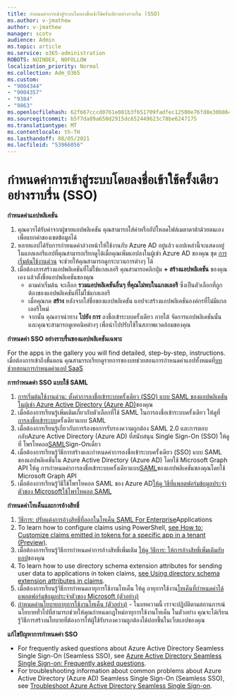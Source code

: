 ```yaml
---
title: กําหนดค่าการเข้าสู่ระบบโดยลงชื่อเข้าใช้ครั้งเดียวอย่างราบรื่น (SSO)
ms.author: v-jmathew
author: v-jmathew
manager: scotv
audience: Admin
ms.topic: article
ms.service: o365-administration
ROBOTS: NOINDEX, NOFOLLOW
localization_priority: Normal
ms.collection: Adm_O365
ms.custom:
- "9004344"
- "9004357"
- "9384"
- "9863"
ms.openlocfilehash: 62f667cccd0761e081b3f651709fadfec12500e76fd8e30b8649a28e99001e4c
ms.sourcegitcommit: b5f7da89a650d2915dc652449623c78be6247175
ms.translationtype: MT
ms.contentlocale: th-TH
ms.lasthandoff: 08/05/2021
ms.locfileid: "53966056"
---
```

# <a name="configure-seamless-single-sign-on-sso"></a>กําหนดค่าการเข้าสู่ระบบโดยลงชื่อเข้าใช้ครั้งเดียวอย่างราบรื่น (SSO)

**กําหนดค่าแอปพลิเคชัน**

1. คุณควรได้รับค่าจากผู้ขายแอปพลิเคชัน คุณสามารถใส่ค่าหรืออัปโหลดไฟล์เมตาดาต้าด้วยตนเองเพื่อแยกค่าของเขตข้อมูลได้
2. หลายแอปได้รับการกําหนดค่าล่วงหน้าให้ใช้งานกับ Azure AD อยู่แล้ว แอปเหล่านี้จะแสดงอยู่ในแกลเลอรีแอปที่คุณสามารถเรียกดูได้เมื่อคุณเพิ่มแอปลงในผู้เช่า Azure AD ของคุณ ชุด [การเริ่มต้นใช้งานด่วน](https://docs.microsoft.com/azure/active-directory/manage-apps/add-application-portal-configure) จะช่วยให้คุณสามารถดูกระบวนการต่างๆ ได้
3. เมื่อต้องการสร้างแอปพลิเคชันที่ไม่ใช่แกลเลอรี คุณสามารถคลิกปุ่ม **+ สร้างแอปพลิเคชัน** ของคุณเอง แล้วตั้งชื่อแอปพลิเคชันของคุณ
    - ตามค่าเริ่มต้น จะเลือก **รวมแอปพลิเคชันอื่นๆ ที่คุณไม่พบในแกลเลอรี** ซึ่งเป็นตัวเลือกที่ถูกต้องของแอปพลิเคชันที่ไม่ใช่แกลเลอรี
    - เมื่อคุณกด **สร้าง** หลังจากใส่ชื่อของแอปพลิเคชัน แอปจะสร้างแอปพลิเคชันองค์กรที่ไม่มีแกลเลอรีใหม่
    - จากนั้น คุณอาจนําทาง **ไปยัง การ** ลงชื่อเข้าระบบครั้งเดียว ภายใต้ จัดการแอปพลิเคชันนั้น และคุณจะสามารถดูเทคนิคต่างๆ เพื่อนําไปปรับใช้ในสภาพแวดล้อมของคุณ

**กําหนดค่า SSO อย่างราบรื่นของแอปพลิเคชันเฉพาะ**

For the apps in the gallery you will find detailed, step-by-step, instructions. เมื่อต้องการเข้าถึงขั้นตอน คุณสามารถเรียกดูรายการของบทช่วยสอนการกําหนดค่าแอปทั้งหมดที่[บทช่วยสอนการกําหนดค่าแอป SaaS](https://docs.microsoft.com/azure/active-directory/saas-apps/tutorial-list)

**การกําหนดค่า SSO แบบใช้ SAML**

1. [การเริ่มต้นใช้งานด่วน: ตั้งค่าการลงชื่อเข้าระบบครั้งเดียว (SSO) แบบ SAML ของแอปพลิเคชันในผู้เช่า Azure Active Directory (Azure AD)](https://docs.microsoft.com/azure/active-directory/manage-apps/add-application-portal-setup-sso)ของคุณ
2. เมื่อต้องการเรียนรู้เพิ่มเติมเกี่ยวกับตัวเลือกที่ใช้ SAML ในการลงชื่อเข้าระบบครั้งเดียว ให้ดูที่ [การลงชื่อเข้าระบบ](https://docs.microsoft.com/azure/active-directory/manage-apps/configure-saml-single-sign-on)ครั้งเดียวแบบ SAML
3. เมื่อต้องการเรียนรู้เกี่ยวกับการร้องขอการรับรองความถูกต้อง SAML 2.0 และการตอบกลับAzure Active Directory (Azure AD) ที่สนับสนุน Single Sign-On (SSO) ให้ดูที่ โพรโทคอล[SAML](https://docs.microsoft.com/azure/active-directory/develop/single-sign-on-saml-protocol)Sign-Onเดี่ยว
4. เมื่อต้องการเรียนรู้วิธีการสร้างและกําหนดค่าการลงชื่อเข้าระบบครั้งเดียว (SSO) แบบ SAML ของแอปพลิเคชันใน Azure Active Directory (Azure AD) โดยใช้ Microsoft Graph API ให้ดู การกําหนดค่าการลงชื่อเข้าระบบครั้งเดียวแบบ[SAML](https://docs.microsoft.com/graph/application-saml-sso-configure-api)ของแอปพลิเคชันของคุณโดยใช้ Microsoft Graph API
5. เมื่อต้องการเรียนรู้วิธีใช้โพรโทคอล SAML ของ Azure AD[ให้ดู วิธีที่แพลตฟอร์มข้อมูลประจําตัวของ Microsoftใช้โพรโทคอล SAML](https://docs.microsoft.com/azure/active-directory/develop/active-directory-saml-protocol-reference)

**กําหนดค่าโทเค็นและการอ้างสิทธิ์**

1. [วิธีการ: ปรับแต่งการอ้างสิทธิ์ที่ออกในโทเค็น SAML For Enterprise](https://docs.microsoft.com/azure/active-directory/develop/active-directory-saml-claims-customization)Applications
2. To learn how to configure claims using PowerShell, [see How to: Customize claims emitted in tokens for a specific app in a tenant (Preview)](https://docs.microsoft.com/azure/active-directory/develop/active-directory-claims-mapping).
3. เมื่อต้องการเรียนรู้วิธีการกําหนดค่าการอ้างสิทธิ์เพิ่มเติม [ให้ดู วิธีการ: ให้การอ้างสิทธิ์เพิ่มเติมกับแอป](https://docs.microsoft.com/azure/active-directory/develop/active-directory-optional-claims)ของคุณ
4. To learn how to use directory schema extension attributes for sending user data to applications in token claims, [see Using directory schema extension attributes in claims](https://docs.microsoft.com/azure/active-directory/develop/active-directory-schema-extensions).
5. เมื่อต้องการเรียนรู้วิธีการกําหนดอายุการใช้งานโทเค็น ให้ดู อายุการใช้งาน[โทเค็นที่กําหนดค่าได้แพลตฟอร์มข้อมูลประจําตัวของ Microsoft (ตัวอย่าง)](https://docs.microsoft.com/azure/active-directory/develop/active-directory-configurable-token-lifetimes)
6. [กําหนดค่านโยบายอายุการใช้งานโทเค็น (ตัวอย่าง)](https://docs.microsoft.com/azure/active-directory/develop/configure-token-lifetimes) - ในบทความนี้ เราจะปฏิบัติตามสถานการณ์นโยบายทั่วไปที่สามารถช่วยให้คุณกําหนดกฎใหม่อายุการใช้งานโทเค็น ในตัวอย่าง คุณจะได้เรียนรู้วิธีการสร้างนโยบายที่ต้องการให้ผู้ใช้รับรองความถูกต้องได้บ่อยขึ้นในเว็บแอปของคุณ

**แก้ไขปัญหาการกําหนดค่า SSO**

- For frequently asked questions about Azure Active Directory Seamless Single Sign-On (Seamless SSO), see [Azure Active Directory Seamless Single Sign-on: Frequently asked questions](https://docs.microsoft.com/azure/active-directory/hybrid/how-to-connect-sso-faq).
- For troubleshooting information about common problems about Azure Active Directory (Azure AD) Seamless Single Sign-On (Seamless SSO), see [Troubleshoot Azure Active Directory Seamless Single Sign-on](https://docs.microsoft.com/azure/active-directory/hybrid/tshoot-connect-sso).
